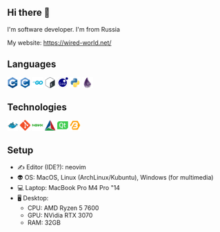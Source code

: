## Hi there 👋

I'm software developer. I'm from Russia

My website: https://wired-world.net/

## Languages

<p align="left">
    <img src="https://raw.githubusercontent.com/eva-native/eva-native/refs/heads/main/resources/cplusplus.svg" width="25" height="25"/>
    <img src="https://raw.githubusercontent.com/eva-native/eva-native/refs/heads/main/resources/c.svg" width="25" height="25"/>
    <img src="https://raw.githubusercontent.com/eva-native/eva-native/refs/heads/main/resources/go-original-wordmark.svg" width="25" height="25"/>
    <img src="https://raw.githubusercontent.com/eva-native/eva-native/refs/heads/main/resources/bash-original.svg" width="25" height="25"/>
    <img src="https://raw.githubusercontent.com/eva-native/eva-native/refs/heads/main/resources/lua-original.svg" width="25" height="25"/>
    <img src="https://raw.githubusercontent.com/eva-native/eva-native/refs/heads/main/resources/python-original.svg" width="25" height="25"/>
    <img src="https://raw.githubusercontent.com/eva-native/eva-native/refs/heads/main/resources/elixir-original.svg" width="25" height="25"/>
</p>

## Technologies

<p align="left">
    <img src="https://raw.githubusercontent.com/eva-native/eva-native/refs/heads/main/resources/docker-original.svg" width="25" height="25"/>
    <img src="https://raw.githubusercontent.com/eva-native/eva-native/refs/heads/main/resources/git-original.svg" width="25" height="25"/>
    <img src="https://raw.githubusercontent.com/eva-native/eva-native/refs/heads/main/resources/nginx-original.svg" width="25" height="25"/>
    <img src="https://raw.githubusercontent.com/eva-native/eva-native/refs/heads/main/resources/cmake-original.svg" width="25" height="25"/>
    <img src="https://raw.githubusercontent.com/eva-native/eva-native/refs/heads/main/resources/qt-original.svg" width="25" height="25"/>
    <img src="https://raw.githubusercontent.com/eva-native/eva-native/refs/heads/main/resources/boost-logo-transparent.svg" width="25" height="25"/>
</p>

## Setup

- ✍️ Editor (IDE?): neovim
- 👽 OS: MacOS, Linux (ArchLinux/Kubuntu), Windows (for multimedia)
- 💻 Laptop: MacBook Pro M4 Pro "14
- 🖥️ Desktop:
    - CPU: AMD Ryzen 5 7600
    - GPU: NVidia RTX 3070
    - RAM: 32GB

